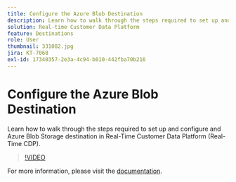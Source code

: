 ```yaml
---
title: Configure the Azure Blob Destination
description: Learn how to walk through the steps required to set up and configure and Azure Blob Storage destination in Real-Time Customer Data Platform (Real-Time CDP).
solution: Real-time Customer Data Platform
feature: Destinations 
role: User
thumbnail: 331082.jpg
jira: KT-7068
exl-id: 17340357-2e3a-4c94-b010-442fba70b216
---
```

# Configure the Azure Blob Destination

Learn how to walk through the steps required to set up and configure and Azure Blob Storage destination in Real-Time Customer Data Platform (Real-Time CDP).

>[!VIDEO](https://video.tv.adobe.com/v/331082/?quality=12&learn=on)

For  more information, please visit the [documentation](https://experienceleague.adobe.com/docs/experience-platform/destinations/catalog/cloud-storage/azure-blob.html).
